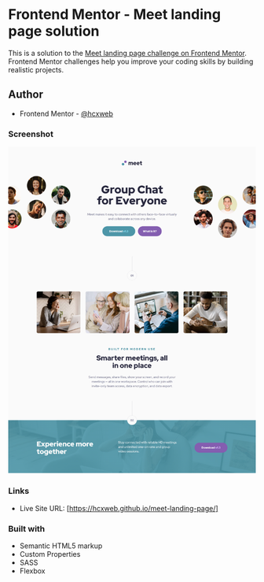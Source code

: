 # Frontend Mentor - Meet landing page solution

This is a solution to the [Meet landing page challenge on Frontend Mentor](https://www.frontendmentor.io/challenges/meet-landing-page-rbTDS6OUR). Frontend Mentor challenges help you improve your coding skills by building realistic projects. 

## Author

- Frontend Mentor - [@hcxweb](https://www.frontendmentor.io/profile/hcxweb)

### Screenshot

![](screenshots/desktop.jpg)

### Links

- Live Site URL: [https://hcxweb.github.io/meet-landing-page/]

### Built with

- Semantic HTML5 markup
- Custom Properties
- SASS
- Flexbox